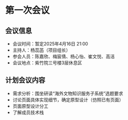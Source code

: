 # 第一次会议
## 会议信息
- 会议时间：暂定2025年4月16日 21:00
- 主持人：杨蕊菡（项目组长）
- 参会人员：陈嘉欣、梅宸倩、杨心怡、崔文悦、高洁
- 会议地点：紫竹院三号楼3层休息区
## 计划会议内容
- 需求分析：围坐研读“海外文物知识服务子系统”选题要求
- 讨论页面具体实现细节，确定原型设计（仿照已有页面）
- 页面原型设计分工
- 了解成员技术栈